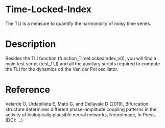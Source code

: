 # Time-Locked-Index
The TLI is a measure to quantify the harmonicity of noisy time series.

# Description
Besides the TLI function (function_TimeLockedIndex_v0), you will find a main test script (test_TLI) and all the auxiliary scripts required to compute the TLI for the dynamics od the Van der Pol oscillator.

# Reference
Velarde O, Urdapilleta E, Mato G, and Dellavale D (2019), Bifurcation
structure determines different phase-amplitude coupling patterns in the
activity of biologically plausible neural networks, NeuroImage, In Press,
(DOI: ...)
